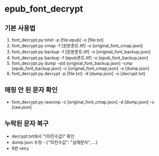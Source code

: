 # epub_font_decrypt
## 기본 사용법
1. font_decrypt.py totxt -p [file.epub] -o [file.txt]
2. font_decrypt.py cmap -f [원본폰트.ttf] -o [original_font_cmap.json]
3. font_decrypt.py backup -f [원본폰트.ttf] -o [original_font_backup.json]
4. font_decrypt.py backup -f [epub폰트.ttf] -o [epub_font_backup.json]
5. font_decrypt.py dump -std [original_font_backup.json] -cmp [epub_font_backup.json] -c [original_font_cmap.json] -o [dump.json]
6. font_decrypt.py decrypt -p [file.txt] -d [dump.json] -o [decrypt.txt]

## 매핑 안 된 문자 확인
* font_decrypt.py rawcmp -c [original_font_cmap.json] -d [dump.json] -o [raw.json]

## 누락된 문자 복구
* decrypt.txt에서 "\\10진수값\\" 확인
* dump.json 수정 - {"10진수값": "실제문자", ...}
* 6번 retry